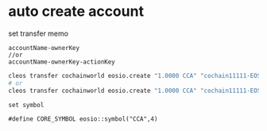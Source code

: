 # auto create account

set transfer memo

    accountName-ownerKey
    //or
    accountName-ownerKey-actionKey
    
    


```bash
cleos transfer cochainworld eosio.create "1.0000 CCA" "cochain11111-EOS5e2RCTAMU21HthGpsCxYigAcYqv6oYjbUwarS9r1dEGzwRRSSP"
# or 
cleos transfer cochainworld eosio.create "1.0000 CCA" "cochain11111-EOS5e2RCTAMU21HthGpsCxYigAcYqv6oYjbUwarS9r1dEGzwRRSSP-EOS5a28N3vt6hYAStHyMEMSaozFjCdT4mdaekH9BqrZ32ZCKKdezv"
```





    set symbol
    
    #define CORE_SYMBOL eosio::symbol("CCA",4)
